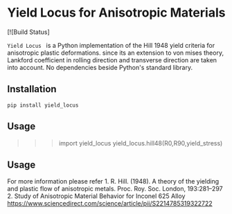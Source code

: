 Yield Locus for Anisotropic Materials
====================================

[![Build Status]

`Yield Locus ` is a Python implementation of the Hill 1948 yield criteria for anisotropic plastic deformations. 
since its an extension to von mises theory, Lankford coefficient in rolling direction and transverse direction are taken into account.
No dependencies beside Python's standard library.


Installation
------------

```
pip install yield_locus
```

Usage
-----

>>> import yield_locus
>>> yield_locus.hill48(R0,R90,yield_stress)

Usage
-----
For more information please refer
	1.	R. Hill. (1948). A theory of the yielding and plastic flow of anisotropic metals. Proc. Roy. Soc. London, 193:281–297
	2.	Study of Anisotropic Material Behavior for Inconel 625 Alloy 
		https://www.sciencedirect.com/science/article/pii/S2214785319322722

